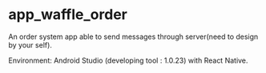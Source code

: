 # app_waffle_order

An order system app able to send messages through server(need to design by your self).

Environment: Android Studio (developing tool : 1.0.23) with React Native.
